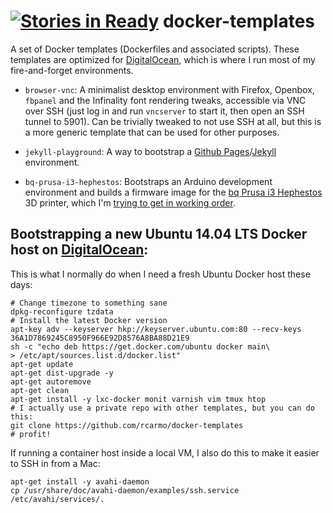 [![Stories in Ready](https://badge.waffle.io/rcarmo/docker-templates.png?label=ready&title=Ready)](https://waffle.io/rcarmo/docker-templates)
docker-templates
================

A set of Docker templates (Dockerfiles and associated scripts). These templates are optimized for [DigitalOcean][do], which is where I run most of my fire-and-forget environments.

* `browser-vnc`: A minimalist desktop environment with Firefox, Openbox, `fbpanel` and the Infinality font rendering tweaks, accessible via VNC over SSH (just log in and run `vncserver` to start it, then open an SSH tunnel to 5901). Can be trivially tweaked to not use SSH at all, but this is a more generic template that can be used for other purposes.

* `jekyll-playground`: A way to bootstrap a [Github Pages][ghh]/[Jekyll][jk] environment.

* `bq-prusa-i3-hephestos`: Bootstraps an Arduino development environment and builds a firmware image for the [bq Prusa i3 Hephestos][bq] 3D printer, which I'm [trying to get in working order][b1].


## Bootstrapping a new Ubuntu 14.04 LTS Docker host on [DigitalOcean][do]:

This is what I normally do when I need a fresh Ubuntu Docker host these days:

```
# Change timezone to something sane
dpkg-reconfigure tzdata
# Install the latest Docker version
apt-key adv --keyserver hkp://keyserver.ubuntu.com:80 --recv-keys 36A1D7869245C8950F966E92D8576A8BA88D21E9
sh -c "echo deb https://get.docker.com/ubuntu docker main\
> /etc/apt/sources.list.d/docker.list"
apt-get update
apt-get dist-upgrade -y
apt-get autoremove
apt-get clean
apt-get install -y lxc-docker monit varnish vim tmux htop
# I actually use a private repo with other templates, but you can do this:
git clone https://github.com/rcarmo/docker-templates
# profit!
```

If running a container host inside a local VM, I also do this to make it easier to SSH in from a Mac:

```
apt-get install -y avahi-daemon
cp /usr/share/doc/avahi-daemon/examples/ssh.service /etc/avahi/services/.
```


[jk]: http://jekyllrb.com/
[gh]: https://github.com/github/pages-gem
[ghh]: https://help.github.com/articles/using-jekyll-with-pages/
[do]: https://www.digitalocean.com/?refcode=5090627e4da5
[bq]: http://www.bqreaders.com/gb/products/prusa-hephestos.html
[b1]: http://the.taoofmac.com/space/blog/2014/11/01/1230#3d-printing-speed-bumps